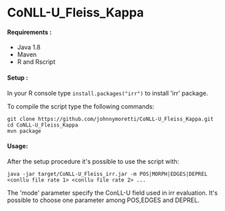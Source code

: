 # CoNLL-U_Fleiss_Kappa

#### Requirements :
- Java 1.8
- Maven
- R and Rscript

#### Setup :

In your R console type `install.packages("irr")` to install 'irr' package.

To compile the script type the following commands:
```
git clone https://github.com/johnnymoretti/CoNLL-U_Fleiss_Kappa.git
cd CoNLL-U_Fleiss_Kappa
mvn package
```

#### Usage:
After the setup procedure it's possible to use the script with:

``
java -jar target/CoNLL-U_Fleiss_irr.jar -m POS|MORPH|EDGES|DEPREL <conllu file rate 1> <conllu file rate 2> ...
``

The 'mode' parameter specify the ConLL-U field used in irr evaluation. It's possible to choose one parameter among POS,EDGES and DEPREL. 
